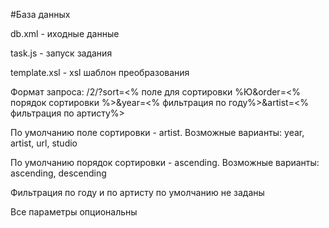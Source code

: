 #База данных


db.xml - иходные данные

task.js - запуск задания

template.xsl - xsl шаблон преобразования


Формат запроса:
/2/?sort=<% поле для сортировки %Ю&order=<% порядок сортировки %>&year=<% фильтрация по году%>&artist=<% фильтрация по артисту%>

По умолчанию поле сортировки - artist. Возможные варианты: year, artist, url, studio

По умолчанию порядок сортировки - ascending. Возможные варианты: ascending, descending

Фильтрация по году и по артисту по умолчанию не заданы

Все параметры опциональны